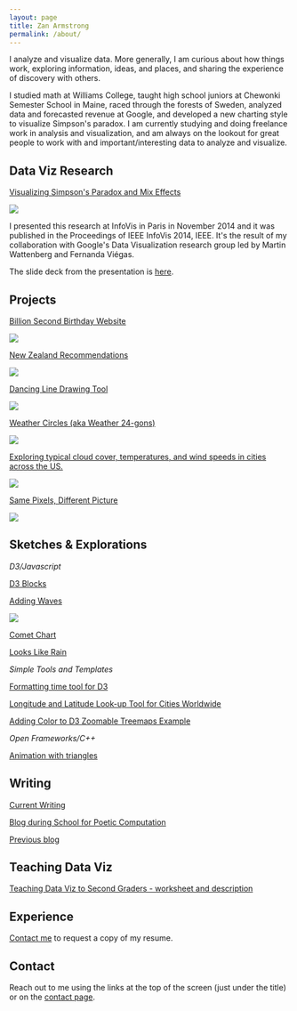 ```yaml
---
layout: page
title: Zan Armstrong
permalink: /about/
---
```



I analyze and visualize data. More generally, I am curious about how things work, exploring information, ideas, and places, and sharing the experience of discovery with others. 

I studied math at Williams College, taught high school juniors at Chewonki Semester School in Maine, raced through the forests of Sweden, analyzed data and forecasted revenue at Google, and developed a new charting style to visualize Simpson's paradox. I am currently studying and doing freelance work in analysis and visualization, and am always on the lookout for great people to work with and important/interesting data to analyze and visualize. 

## Data Viz Research

[Visualizing Simpson's Paradox and Mix Effects](http://research.google.com/pubs/pub42901.html)

![](https://lh3.googleusercontent.com/MTW7-Zt0ygzEkexk8g52KbiNTcvCIQyjH5NwlWQFM9qq=w776-h564-no)

I presented this research at InfoVis in Paris in November 2014 and it was published in the Proceedings of IEEE InfoVis 2014, IEEE. It's the result of my collaboration with Google's Data Visualization research group led by Martin Wattenberg and Fernanda Viégas. 

The slide deck from the presentation is [here](https://docs.google.com/presentation/d/1glF_JcGVRIahzfrYyw9OKDDB9eWeUxpfD2vCDJTkTqo/edit?usp=sharing).

## Projects

[Billion Second Birthday Website](http://billionseconds.zanarmstrong.com/)

![](../images/billionseconds.png)

[New Zealand Recommendations](http://newzealand.zanarmstrong.com/)

![](../images/nz.jpg)

[Dancing Line Drawing Tool](http://bl.ocks.org/zanarmstrong/raw/5fbc4b93f62227dedeb7/)

![](../images/jitterystar.gif)

[Weather Circles (aka Weather 24-gons)](http://weather.zanarmstrong.com/)

![](../images/weathercircles.png)

[Exploring typical cloud cover, temperatures, and wind speeds in cities across the US.](http://weatherlines.zanarmstrong.com/)

![](../images/weatherlines.png)

[Same Pixels, Different Picture](http://blog.zanarmstrong.com/project/2015/01/29/DrawingOnePictureWithAnother/)

![](https://lh5.googleusercontent.com/-04NQbEBzq8k/VMq7nEfnHKI/AAAAAAAAcRw/WsUblA3iKq8/w1118-h412-no/Screen%2BShot%2B2015-01-29%2Bat%2B2.58.19%2BPM.png)

## Sketches & Explorations

*D3/Javascript*

[D3 Blocks](http://bl.ocks.org/zanarmstrong)

[Adding Waves](../images/addingwaves.png)

![](https://lh4.googleusercontent.com/-cn65YCao4OM/VK8meorMDFI/AAAAAAAAbjo/dTIHcjPxWME/w925-h315-no/Screen%2BShot%2B2015-01-08%2Bat%2B4.52.25%2BPM.png)

[Comet Chart](http://bl.ocks.org/zanarmstrong/0f3f39deed0ee1653354)

[Looks Like Rain](http://bl.ocks.org/zanarmstrong/raw/73ce430053eabd1b70fe/)

*Simple Tools and Templates*

[Formatting time tool for D3](http://bl.ocks.org/zanarmstrong/raw/ca0adb7e426c12c06a95/)

[Longitude and Latitude Look-up Tool for Cities Worldwide](http://bl.ocks.org/zanarmstrong/raw/b7381e04dcded29b2b6f/)

[Adding Color to D3 Zoomable Treemaps Example](http://bl.ocks.org/zanarmstrong/raw/76d263bd36f312cb0f9f/)

*Open Frameworks/C++*

[Animation with triangles](https://vimeo.com/110936580)


## Writing

[Current Writing](http://blog.zanarmstrong.com/)

[Blog during School for Poetic Computation](http://sfpc.zanarmstrong.com/)

[Previous blog](http://zanstrong.wordpress.com/)

## Teaching Data Viz

[Teaching Data Viz to Second Graders - worksheet and description](http://blog.zanarmstrong.com/project/2015/01/22/Teaching%20Data%20Viz%20to%20Second%20Graders/)

## Experience

[Contact me](http://blog.zanarmstrong.com/contact/) to request a copy of my resume.

## Contact

Reach out to me using the links at the top of the screen (just under the title) or on the [contact page](http://blog.zanarmstrong.com/contact/). 

